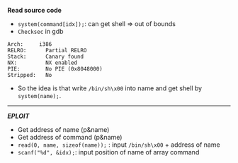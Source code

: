 **Read source code**
- `system(command[idx]);`: can get shell => out of bounds
- `Checksec` in gdb
```
Arch:     i386
RELRO:      Partial RELRO
Stack:      Canary found
NX:         NX enabled
PIE:        No PIE (0x8048000)
Stripped:   No
```
- So the idea is that write `/bin/sh\x00` into name and get shell by `system(name);`.
---  
***EPLOIT***
- Get address of name (p&name)
- Get address of command (p&name)
- `read(0, name, sizeof(name));` : input `/bin/sh\x00` + address of name
- `scanf("%d", &idx);`: input position of name of array command
